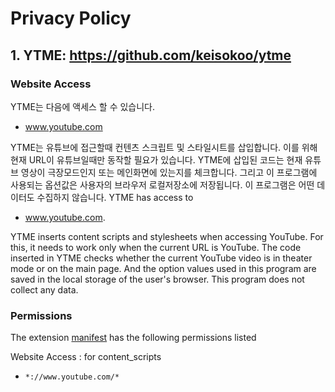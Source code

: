 # Privacy Policy

## 1. YTME: https://github.com/keisokoo/ytme

### Website Access
YTME는 다음에 액세스 할 수 있습니다.
- www.youtube.com

YTME는 유튜브에 접근할때 컨텐츠 스크립트 및 스타일시트를 삽입합니다.
이를 위해 현재 URL이 유튜브일때만 동작할 필요가 있습니다.
YTME에 삽입된 코드는 현재 유튜브 영상이 극장모드인지 또는 메인화면에 있는지를 체크합니다.
그리고 이 프로그램에 사용되는 옵션값은 사용자의 브라우저 로컬저장소에 저장됩니다.
이 프로그램은 어떤 데이터도 수집하지 않습니다.
YTME has access to 

- www.youtube.com.

YTME inserts content scripts and stylesheets when accessing YouTube. For this, it needs to work only when the current URL is YouTube. The code inserted in YTME checks whether the current YouTube video is in theater mode or on the main page. And the option values used in this program are saved in the local storage of the user's browser. This program does not collect any data.

### Permissions
The extension [manifest](https://github.com/keisokoo/ytme/blob/master/public/manifest.json) has the following permissions listed

Website Access : for content_scripts 
* `*://www.youtube.com/*`